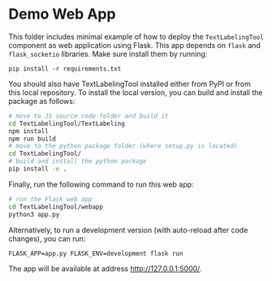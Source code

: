 # Demo Web App

This folder includes minimal example of how to deploy the `TextLabelingTool` component as web application using Flask. This app depends on `flask` and `flask_socketio` libraries. Make sure install them by running:

```
pip install -r requirements.txt
```

You should also have TextLabelingTool installed either from PyPI or from this local repository. To install the local version, you can build and install the package as follows:
```sh
# move to JS source code folder and build it
cd TextLabelingTool/TextLabeling
npm install
npm run build
# move to the python package folder (where setup.py is located)
cd TextLabelingTool/
# build and install the python package
pip install -e .
```

Finally, run the following command to run this web app:
```sh
# run the Flask web app
cd TextLabelingTool/webapp
python3 app.py
```

Alternatively, to run a development version (with auto-reload after code changes), you can run:
```
FLASK_APP=app.py FLASK_ENV=development flask run
```

The app will be available at address http://127.0.0.1:5000/.
